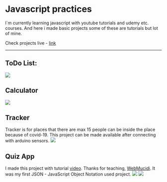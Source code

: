 ﻿# Javascript practices

I`m currently learning javascript with youtube tutorials and udemy etc. courses. And here i made basic projects some of these are tutorials but lot of mine. 

Check projects live - [link](https://my-javascript-adventure.netlify.app)

---

## ToDo List:
![](https://github.com/zeo404/js-learning/js-basic-projects/apps/readme-img/todo-app.png)
## Calculator
![](https://github.com/zeo404/js-learning/js-basic-projects/apps/readme-img/calculator.png)
## Tracker
Tracker is for places that there are max 15 people can be inside the place because of covid-19. This project can be made available after connecting with arduino sensors.
![](https://github.com/zeo404/js-learning/js-basic-projects/apps/readme-img/tracker.png)
## Quiz App
I made this project with tutorial [video](https://www.youtube.com/watch?v=r0V-0OQ4jbE). Thanks for teaching, [WebMucidi](https://github.com/webmucidi). It was my first JSON - JavaScript Object Notation used project.
![](https://github.com/zeo404/js-learning/js-basic-projects/apps/readme-img/quiz-app-0.png)
![](https://github.com/zeo404/js-learning/js-basic-projects/apps/readme-img/quiz-app-1.png)